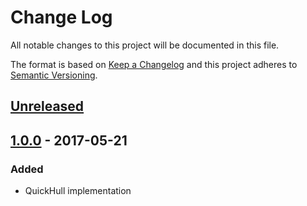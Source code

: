 # Change Log
All notable changes to this project will be documented in this file.

The format is based on [Keep a Changelog](http://keepachangelog.com/)
and this project adheres to [Semantic Versioning](http://semver.org/).

## [Unreleased]

## [1.0.0] - 2017-05-21
### Added
- QuickHull implementation

[Unreleased]: https://github.com/cprogrammer1994/QuickHull/compare/1.0.0...master
[1.0.0]: https://github.com/cprogrammer1994/QuickHull/tree/1.0.0
